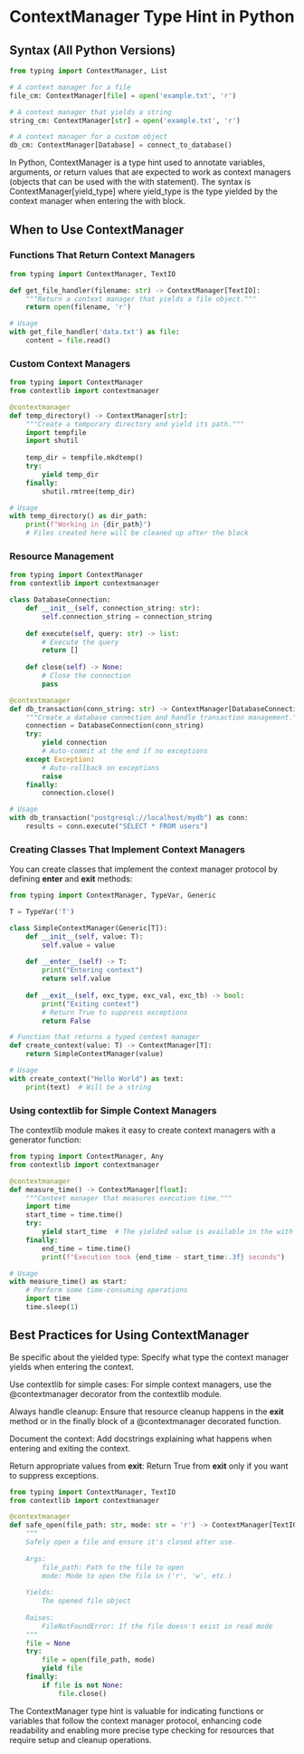 # ContextManager Type Hint in Python

## Syntax (All Python Versions)
```python
from typing import ContextManager, List

# A context manager for a file
file_cm: ContextManager[file] = open('example.txt', 'r')

# A context manager that yields a string
string_cm: ContextManager[str] = open('example.txt', 'r')

# A context manager for a custom object
db_cm: ContextManager[Database] = connect_to_database()
```

In Python, ContextManager is a type hint used to annotate variables, arguments, or return values that are expected to work as context managers (objects that can be used with the with statement). The syntax is ContextManager[yield_type] where yield_type is the type yielded by the context manager when entering the with block.

## When to Use ContextManager

### Functions That Return Context Managers
```python
from typing import ContextManager, TextIO

def get_file_handler(filename: str) -> ContextManager[TextIO]:
    """Return a context manager that yields a file object."""
    return open(filename, 'r')

# Usage
with get_file_handler('data.txt') as file:
    content = file.read()
```

### Custom Context Managers
```python
from typing import ContextManager
from contextlib import contextmanager

@contextmanager
def temp_directory() -> ContextManager[str]:
    """Create a temporary directory and yield its path."""
    import tempfile
    import shutil
    
    temp_dir = tempfile.mkdtemp()
    try:
        yield temp_dir
    finally:
        shutil.rmtree(temp_dir)

# Usage
with temp_directory() as dir_path:
    print(f"Working in {dir_path}")
    # Files created here will be cleaned up after the block
```

### Resource Management
```python
from typing import ContextManager
from contextlib import contextmanager

class DatabaseConnection:
    def __init__(self, connection_string: str):
        self.connection_string = connection_string
    
    def execute(self, query: str) -> list:
        # Execute the query
        return []
    
    def close(self) -> None:
        # Close the connection
        pass

@contextmanager
def db_transaction(conn_string: str) -> ContextManager[DatabaseConnection]:
    """Create a database connection and handle transaction management."""
    connection = DatabaseConnection(conn_string)
    try:
        yield connection
        # Auto-commit at the end if no exceptions
    except Exception:
        # Auto-rollback on exceptions
        raise
    finally:
        connection.close()

# Usage
with db_transaction("postgresql://localhost/mydb") as conn:
    results = conn.execute("SELECT * FROM users")
```

### Creating Classes That Implement Context Managers
You can create classes that implement the context manager protocol by defining __enter__ and __exit__ methods:
```python
from typing import ContextManager, TypeVar, Generic

T = TypeVar('T')

class SimpleContextManager(Generic[T]):
    def __init__(self, value: T):
        self.value = value
    
    def __enter__(self) -> T:
        print("Entering context")
        return self.value
    
    def __exit__(self, exc_type, exc_val, exc_tb) -> bool:
        print("Exiting context")
        # Return True to suppress exceptions
        return False

# Function that returns a typed context manager
def create_context(value: T) -> ContextManager[T]:
    return SimpleContextManager(value)

# Usage
with create_context("Hello World") as text:
    print(text)  # Will be a string
```

### Using contextlib for Simple Context Managers
The contextlib module makes it easy to create context managers with a generator function:
```python
from typing import ContextManager, Any
from contextlib import contextmanager

@contextmanager
def measure_time() -> ContextManager[float]:
    """Context manager that measures execution time."""
    import time
    start_time = time.time()
    try:
        yield start_time  # The yielded value is available in the with block
    finally:
        end_time = time.time()
        print(f"Execution took {end_time - start_time:.3f} seconds")

# Usage
with measure_time() as start:
    # Perform some time-consuming operations
    import time
    time.sleep(1)
```

## Best Practices for Using ContextManager
Be specific about the yielded type: Specify what type the context manager yields when entering the context.

Use contextlib for simple cases: For simple context managers, use the @contextmanager decorator from the contextlib module.

Always handle cleanup: Ensure that resource cleanup happens in the __exit__ method or in the finally block of a @contextmanager decorated function.

Document the context: Add docstrings explaining what happens when entering and exiting the context.

Return appropriate values from __exit__: Return True from __exit__ only if you want to suppress exceptions.

```python
from typing import ContextManager, TextIO
from contextlib import contextmanager

@contextmanager
def safe_open(file_path: str, mode: str = 'r') -> ContextManager[TextIO]:
    """
    Safely open a file and ensure it's closed after use.
    
    Args:
        file_path: Path to the file to open
        mode: Mode to open the file in ('r', 'w', etc.)
    
    Yields:
        The opened file object
    
    Raises:
        FileNotFoundError: If the file doesn't exist in read mode
    """
    file = None
    try:
        file = open(file_path, mode)
        yield file
    finally:
        if file is not None:
            file.close()
```

The ContextManager type hint is valuable for indicating functions or variables that follow the context manager protocol, enhancing code readability and enabling more precise type checking for resources that require setup and cleanup operations.
